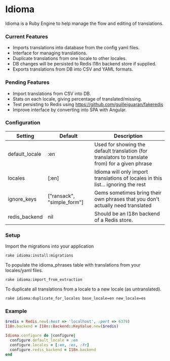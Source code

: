 # Idioma

Idioma is a Ruby Engine to help manage the flow and editing of translations.

### Current Features
* Imports translations into database from the config yaml files.
* Interface for managing translations.
* Duplicate translations from one locale to other locales.
* DB changes will be persisted to Redis I18n backend store if supplied.
* Exports translations from DB into CSV and YAML formats.

### Pending Features
* Import translations from CSV into DB.
* Stats on each locale, giving percentage of translated/missing.
* Test persisting to Redis using https://github.com/guilleiguaran/fakeredis
* Improve interface by converting into SPA with Angular.

### Configuration
Setting | Default | Description
------- | ------- | -----------
default_locale | :en | Used for showing the default translation (for translators to translate from) for a given phrase
locales | [:en] | Idioma will only import translations of locales in this list... ignoring the rest
ignore_keys | ["ransack", "simple_form"] | Gems sometimes bring their own phrases that you don't actually need translated
redis_backend | nil | Should be an I18n backend of a Redis store.

### Setup
Import the migrations into your application
```
rake idioma:install:migrations
```

To populate the idioma_phrases table with translations from your locales/yaml files.
```
rake idioma:import_from_extraction
```

To duplicate all translations from a locale to a new locale (as untranslated).
```
rake idioma:duplicate_for_locales base_locale=en new_locale=es
```

### Example
```ruby
$redis = Redis.new(:host => 'localhost', :port => 6379)
I18n.backend = I18n::Backend::KeyValue.new($redis)

Idioma.configure do |configure|
  configure.default_locale = :en
  configure.locales = [:en, :es, :fr]
  configure.redis_backend = I18n.backend
end
```
